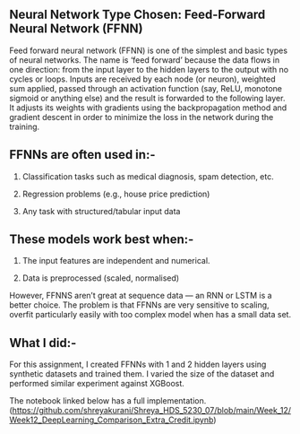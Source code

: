 ## Neural Network Type Chosen: Feed-Forward Neural Network (FFNN)

Feed forward neural network (FFNN) is one of the simplest and basic types of neural networks. 
The name is ‘feed forward’ because the data flows in one direction: from the input layer to the hidden layers to the output with no cycles or loops.
Inputs are received by each node (or neuron), weighted sum applied, passed through an activation function (say, ReLU, monotone sigmoid or anything else) and the result is forwarded to the following layer. 
It adjusts its weights with gradients using the backpropagation method and gradient descent in order to minimize the loss in the network during the training.

## FFNNs are often used in:-

1. Classification tasks such as medical diagnosis, spam detection, etc.

2. Regression problems (e.g., house price prediction)

3. Any task with structured/tabular input data

## These models work best when:-

1. The input features are independent and numerical.

2. Data is preprocessed (scaled, normalised)

However, FFNNS aren’t great at sequence data — an RNN or LSTM is a better choice.
The problem is that FFNNs are very sensitive to scaling, overfit particularly easily with too complex model when has a small data set.

## What I did:- 
For this assignment, I created FFNNs with 1 and 2 hidden layers using synthetic datasets and trained them. 
I varied the size of the dataset and performed similar experiment against XGBoost.

The notebook linked below has a full implementation.
(https://github.com/shreyakurani/Shreya_HDS_5230_07/blob/main/Week_12/Week12_DeepLearning_Comparison_Extra_Credit.ipynb)
